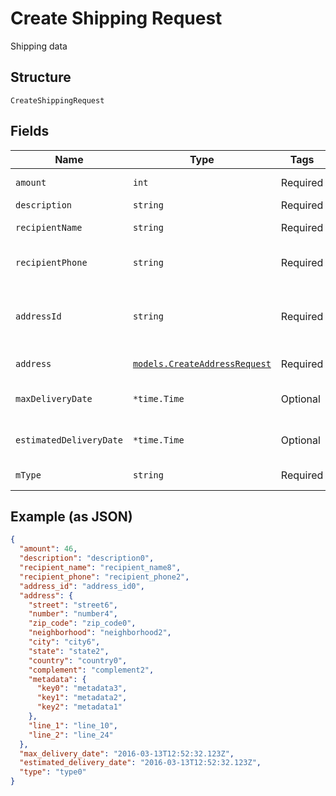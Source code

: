 
# Create Shipping Request

Shipping data

## Structure

`CreateShippingRequest`

## Fields

| Name | Type | Tags | Description |
|  --- | --- | --- | --- |
| `amount` | `int` | Required | Shipping amount |
| `description` | `string` | Required | Description |
| `recipientName` | `string` | Required | Recipient name |
| `recipientPhone` | `string` | Required | Recipient phone number |
| `addressId` | `string` | Required | The id of the address that will be used for shipping |
| `address` | [`models.CreateAddressRequest`](../../doc/models/create-address-request.md) | Required | Address data |
| `maxDeliveryDate` | `*time.Time` | Optional | Data máxima de entrega |
| `estimatedDeliveryDate` | `*time.Time` | Optional | Prazo estimado de entrega |
| `mType` | `string` | Required | Shipping type |

## Example (as JSON)

```json
{
  "amount": 46,
  "description": "description0",
  "recipient_name": "recipient_name8",
  "recipient_phone": "recipient_phone2",
  "address_id": "address_id0",
  "address": {
    "street": "street6",
    "number": "number4",
    "zip_code": "zip_code0",
    "neighborhood": "neighborhood2",
    "city": "city6",
    "state": "state2",
    "country": "country0",
    "complement": "complement2",
    "metadata": {
      "key0": "metadata3",
      "key1": "metadata2",
      "key2": "metadata1"
    },
    "line_1": "line_10",
    "line_2": "line_24"
  },
  "max_delivery_date": "2016-03-13T12:52:32.123Z",
  "estimated_delivery_date": "2016-03-13T12:52:32.123Z",
  "type": "type0"
}
```


